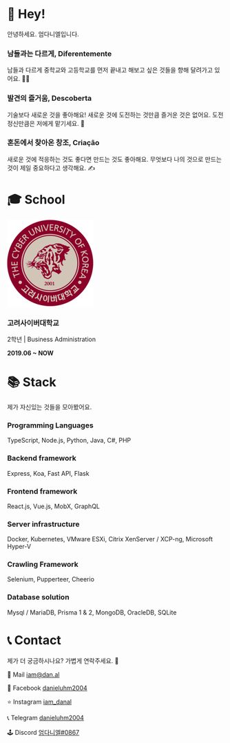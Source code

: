 # 👋 Hey!

안녕하세요. 엄다니엘입니다.

### 남들과는 다르게, Diferentemente

남들과 다르게 중학교와 고등학교를 먼저 끝내고 해보고 싶은 것들을 향해 달려가고 있어요. 🏃‍♂️

### 발견의 즐거움, Descoberta

기술보다 새로운 것을 좋아해요! 새로운 것에 도전하는 것만큼 즐거운 것은 없어요. 도전 정신만큼은 저에게 맡기세요. 🎉

### 혼돈에서 찾아온 창조, Criação

새로운 것에 적응하는 것도 좋다면 만드는 것도 좋아해요. 무엇보다 나의 것으로 만드는 것이 제일 중요하다고 생각해요. ✍️

# 🎓 School

![CUK.EDU](./assets/cuk.png)

### 고려사이버대학교

2학년 | Business Administration

**2019.06 ~ NOW**

# 📚 Stack

제가 자신있는 것들을 모아봤어요.

### Programming Languages

TypeScript, Node.js, Python, Java, C#, PHP

### Backend framework

Express, Koa, Fast API, Flask

### Frontend framework

React.js, Vue.js, MobX, GraphQL

### Server infrastructure

Docker, Kubernetes, VMware ESXi, Citrix XenServer / XCP-ng, Microsoft Hyper-V

### Crawling Framework

Selenium, Pupperteer, Cheerio

### Database solution

Mysql / MariaDB, Prisma 1 & 2, MongoDB, OracleDB, SQLite

# 📞 Contact

제가 더 궁금하시나요? 가볍게 연락주세요. 🤝

📮 Mail [iam@dan.al](mailto:iam@dan.al)

📘 Facebook [danieluhm2004](https://facebook.com/danieluhm2004)

⭐ Instagram [iam_danal](https://www.instagram.com/iam_danal/)

📞 Telegram [danieluhm2004](https://t.me/danieluhm2004)

🕹️ Discord [엄다니엘#0867](https://discordapp.com/users/269459215637020672)
